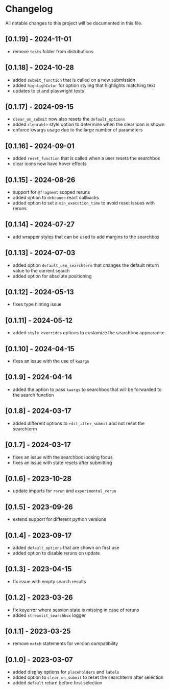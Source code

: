 # Changelog

All notable changes to this project will be documented in this file.

## [0.1.19] - 2024-11-01

- remove `tests` folder from distributions

## [0.1.18] - 2024-10-28

- added `submit_function` that is called on a new submission
- added `highlighColor` for option styling that highlights matching text
- updates to ci and playwright tests

## [0.1.17] - 2024-09-15

- `clear_on_submit` now also resets the `default_options`
- added `clearable` style option to determine when the clear icon is shown
- enforce kwargs usage due to the large number of parameters

## [0.1.16] - 2024-09-01

- added `reset_function` that is called when a user resets the searchbox
- clear icons now have hover effects

## [0.1.15] - 2024-08-26

- support for `@fragment` scoped reruns
- added option to `debounce` react callbacks
- added option to set a `min_execution_time` to avoid reset issues with reruns

## [0.1.14] - 2024-07-27

- add wrapper styles that can be used to add margins to the searchbox

## [0.1.13] - 2024-07-03

- added option `default_use_searchterm` that changes the default return value to the current search
- added option for absolute positioning

## [0.1.12] - 2024-05-13

- fixes type hinting issue

## [0.1.11] - 2024-05-12

- added `style_overrides` options to customize the searchbox appearance

## [0.1.10] - 2024-04-15

- fixes an issue with the use of `kwargs`

## [0.1.9] - 2024-04-14

- added the option to pass `kwargs` to searchbox that will be forwarded to the search function


## [0.1.8] - 2024-03-17

- added different options to `edit_after_submit` and not reset the searchterm

## [0.1.7] - 2024-03-17

- fixes an issue with the searchbox loosing focus
- fixes an issue with state resets after submitting

## [0.1.6] - 2023-10-28

- update imports for `rerun` and `experimental_rerun`

## [0.1.5] - 2023-09-26

- extend support for different python versions

## [0.1.4] - 2023-09-17

- added `default_options` that are shown on first use
- added option to disable reruns on update

## [0.1.3] - 2023-04-15

- fix issue with empty search results

## [0.1.2] - 2023-03-26

- fix keyerror where session state is missing in case of reruns
- added `streamlit_searchbox` logger

## [0.1.1] - 2023-03-25

- remove `match` statements for version compatibility

## [0.1.0] - 2023-03-07

- added display options for `placeholders` and `labels`
- added option to `clear_on_submit` to reset the searchterm after selection
- added `default` return before first selection
